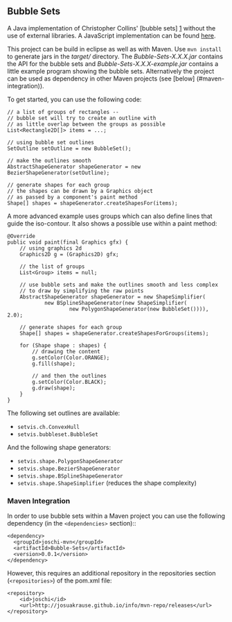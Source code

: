 
## Bubble Sets

A Java implementation of Christopher Collins' [bubble sets] [1]
without the use of external libraries.
A JavaScript implementation can be found [here](https://github.com/JosuaKrause/bubblesets-js).

This project can be build in eclipse as well as with Maven.
Use `mvn install` to generate jars in the *target/* directory.
The *Bubble-Sets-X.X.X.jar* contains the API for the bubble sets
and *Bubble-Sets-X.X.X-example.jar* contains a little example program
showing the bubble sets. Alternatively the project can be used as dependency
in other Maven projects (see [below] (#maven-integration)).

To get started, you can use the following code:

    // a list of groups of rectangles --
    // bubble set will try to create an outline with
    // as little overlap between the groups as possible
    List<Rectangle2D[]> items = ...;

    // using bubble set outlines
    SetOutline setOutline = new BubbleSet();

    // make the outlines smooth
    AbstractShapeGenerator shapeGenerator = new BezierShapeGenerator(setOutline);

    // generate shapes for each group
    // the shapes can be drawn by a Graphics object
    // as passed by a component's paint method
    Shape[] shapes = shapeGenerator.createShapesFor(items);

A more advanced example uses groups which can also
define lines that guide the iso-contour. It also shows
a possible use within a paint method:

    @Override
    public void paint(final Graphics gfx) {
        // using graphics 2d
        Graphics2D g = (Graphics2D) gfx;

        // the list of groups
        List<Group> items = null;

        // use bubble sets and make the outlines smooth and less complex
        // to draw by simplifying the raw points
        AbstractShapeGenerator shapeGenerator = new ShapeSimplifier(
                new BSplineShapeGenerator(new ShapeSimplifier(
                        new PolygonShapeGenerator(new BubbleSet()))), 2.0);

        // generate shapes for each group
        Shape[] shapes = shapeGenerator.createShapesForGroups(items);

        for (Shape shape : shapes) {
            // drawing the content
            g.setColor(Color.ORANGE);
            g.fill(shape);

            // and then the outlines
            g.setColor(Color.BLACK);
            g.draw(shape);
        }
    }

The following set outlines are available:

- `setvis.ch.ConvexHull`
- `setvis.bubbleset.BubbleSet`

And the following shape generators:

- `setvis.shape.PolygonShapeGenerator`
- `setvis.shape.BezierShapeGenerator`
- `setvis.shape.BSplineShapeGenerator`
- `setvis.shape.ShapeSimplifier` (reduces the shape complexity)

### Maven Integration

In order to use bubble sets within a Maven project you can use the following dependency
(in the `<dependencies>` section)::

    <dependency>
      <groupId>joschi-mvn</groupId>
      <artifactId>Bubble-Sets</artifactId>
      <version>0.0.1</version>
    </dependency>

However, this requires an additional repository in the repositories section (`<repositories>`) of the pom.xml file:

    <repository>
        <id>joschi</id>
        <url>http://josuakrause.github.io/info/mvn-repo/releases</url>
    </repository>

[1]: http://vialab.science.uoit.ca/portfolio/bubblesets "Collins, Christopher; Penn, Gerald; Carpendale, Sheelagh. Bubble Sets: Revealing Set Relations over Existing Visualizations. In IEEE Transactions on Visualization and Computer Graphics (Proceedings of the IEEE Conference on Information Visualization (InfoVis '09)), 15(6): November-December, 2009."
